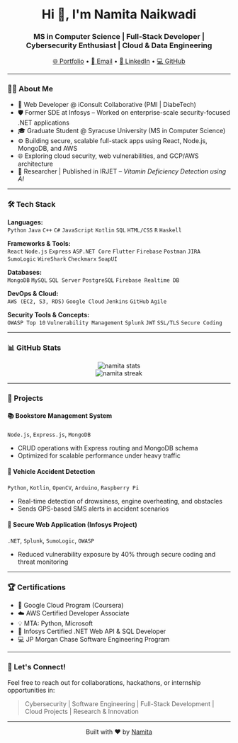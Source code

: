 

<!--
**namitanaikwadi04/namitanaikwadi04** is a ✨ _special_ ✨ repository because its `README.md` (this file) appears on your GitHub profile.

Here are some ideas to get you started:

- 🔭 I’m currently working on ...
- 🌱 I’m currently learning ...
- 👯 I’m looking to collaborate on ...
- 🤔 I’m looking for help with ...
- 💬 Ask me about ...
- 📫 How to reach me: ...
- 😄 Pronouns: ...
- ⚡ Fun fact: ...
-->
<h1 align="center">Hi 👋, I'm Namita Naikwadi</h1>
<h3 align="center">MS in Computer Science | Full-Stack Developer | Cybersecurity Enthusiast | Cloud & Data Engineering</h3>

<p align="center">
  <a href="https://namitanaikwadi04.github.io/Portfolio/" target="_blank">🌐 Portfolio</a> •
  <a href="mailto:namitanaikwadi04@gmail.com">📧 Email</a> •
  <a href="https://www.linkedin.com/in/namita-naikwadi/" target="_blank">🔗 LinkedIn</a> •
  <a href="https://github.com/namitanaikwadi04" target="_blank">💻 GitHub</a>
</p>

---

### 👩‍💻 About Me

- 💼 Web Developer @ iConsult Collaborative (PMI | DiabeTech)
- 🛡️ Former SDE at Infosys – Worked on enterprise-scale security-focused .NET applications
- 🎓 Graduate Student @ Syracuse University (MS in Computer Science)
- ⚙️ Building secure, scalable full-stack apps using React, Node.js, MongoDB, and AWS
- 🌐 Exploring cloud security, web vulnerabilities, and GCP/AWS architecture
- 📝 Researcher | Published in IRJET – *Vitamin Deficiency Detection using AI*

---

### 🛠️ Tech Stack

**Languages:**  
`Python` `Java` `C++` `C#` `JavaScript` `Kotlin` `SQL` `HTML/CSS` `R` `Haskell`

**Frameworks & Tools:**  
`React` `Node.js` `Express` `ASP.NET Core` `Flutter` `Firebase` `Postman` `JIRA` `SumoLogic` `WireShark` `Checkmarx` `SoapUI`

**Databases:**  
`MongoDB` `MySQL` `SQL Server` `PostgreSQL` `Firebase Realtime DB`

**DevOps & Cloud:**  
`AWS (EC2, S3, RDS)` `Google Cloud` `Jenkins` `GitHub` `Agile`

**Security Tools & Concepts:**  
`OWASP Top 10` `Vulnerability Management` `Splunk` `JWT` `SSL/TLS` `Secure Coding`

---

### 📊 GitHub Stats

<p align="center">
  <img src="https://github-readme-stats.vercel.app/api?username=namitanaikwadi04&show_icons=true&theme=radical" alt="namita stats"/>
  <br/>
  <img src="https://github-readme-streak-stats.herokuapp.com/?user=namitanaikwadi04&theme=radical" alt="namita streak"/>
</p>

---

### 🚀 Projects

#### 📚 Bookstore Management System
`Node.js`, `Express.js`, `MongoDB`
- CRUD operations with Express routing and MongoDB schema
- Optimized for scalable performance under heavy traffic

#### 🚗 Vehicle Accident Detection
`Python`, `Kotlin`, `OpenCV`, `Arduino`, `Raspberry Pi`
- Real-time detection of drowsiness, engine overheating, and obstacles
- Sends GPS-based SMS alerts in accident scenarios

#### 🔐 Secure Web Application (Infosys Project)
`.NET`, `Splunk`, `SumoLogic`, `OWASP`
- Reduced vulnerability exposure by 40% through secure coding and threat monitoring

---

### 🏆 Certifications

- 🏅 Google Cloud Program (Coursera)
- ☁️ AWS Certified Developer Associate
- 💡 MTA: Python, Microsoft
- 🧩 Infosys Certified .NET Web API & SQL Developer
- 💻 JP Morgan Chase Software Engineering Program

---

### 🤝 Let's Connect!

Feel free to reach out for collaborations, hackathons, or internship opportunities in:
> Cybersecurity | Software Engineering | Full-Stack Development | Cloud Projects | Research & Innovation

---

<p align="center">
  Built with ❤️ by <a href="https://github.com/namitanaikwadi04">Namita</a>
</p>
